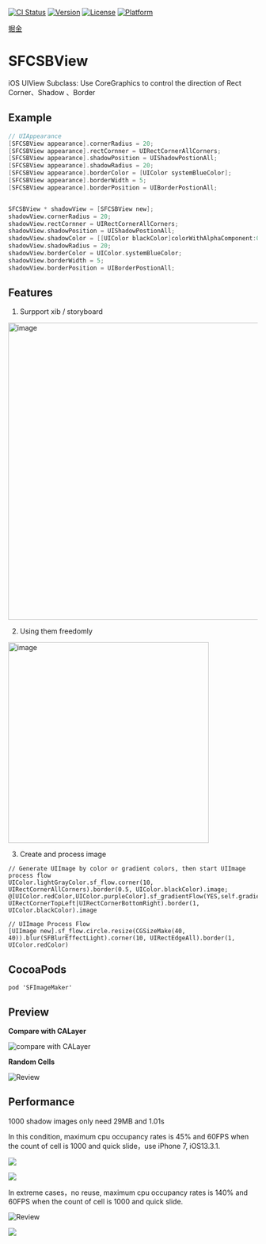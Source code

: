 [![CI Status](https://img.shields.io/travis/389185764@qq.com/SDWebImage-SFImageMaker.svg?style=flat)](https://travis-ci.org/389185764@qq.com/SDWebImage-SFImageMaker)
[![Version](https://img.shields.io/cocoapods/v/SFImageMaker.svg?style=flat)](https://cocoapods.org/pods/SFImageMaker)
[![License](https://img.shields.io/cocoapods/l/SFImageMaker.svg?style=flat)](https://cocoapods.org/pods/SFImageMaker)
[![Platform](https://img.shields.io/cocoapods/p/SFImageMaker.svg?style=flat)](https://cocoapods.org/pods/SFImageMaker)

[掘金](https://juejin.im/post/5e1e08c36fb9a030080c9427)

# SFCSBView
iOS UIView Subclass: Use CoreGraphics to control the direction of Rect Corner、Shadow 、Border
## Example
```objective-c
// UIAppearance
[SFCSBView appearance].cornerRadius = 20;
[SFCSBView appearance].rectCornner = UIRectCornerAllCorners;
[SFCSBView appearance].shadowPosition = UIShadowPostionAll;
[SFCSBView appearance].shadowRadius = 20;
[SFCSBView appearance].borderColor = [UIColor systemBlueColor];
[SFCSBView appearance].borderWidth = 5;
[SFCSBView appearance].borderPosition = UIBorderPostionAll;


SFCSBView * shadowView = [SFCSBView new];
shadowView.cornerRadius = 20;
shadowView.rectCornner = UIRectCornerAllCorners;
shadowView.shadowPosition = UIShadowPostionAll;
shadowView.shadowColor = [[UIColor blackColor]colorWithAlphaComponent:0.6];
shadowView.shadowRadius = 20;
shadowView.borderColor = UIColor.systemBlueColor;
shadowView.borderWidth = 5;
shadowView.borderPosition = UIBorderPostionAll;
```

## Features
1. Surpport xib / storyboard

<img width="600" alt="image" src="https://user-images.githubusercontent.com/16136774/178286687-4e4c50e3-44d8-458f-b83b-f7bc567ee560.png">


2. Using them freedomly

<img width="405" alt="image" src="https://user-images.githubusercontent.com/16136774/178287207-569fade1-eda0-489f-b4c3-791838cfd86b.png">

3. Create and process image
```objc
// Generate UIImage by color or gradient colors, then start UIImage process flow
UIColor.lightGrayColor.sf_flow.corner(10, UIRectCornerAllCorners).border(0.5, UIColor.blackColor).image;
@[UIColor.redColor,UIColor.purpleColor].sf_gradientFlow(YES,self.gradientButton.frame.size).corner(10, UIRectCornerTopLeft|UIRectCornerBottomRight).border(1, UIColor.blackColor).image

// UIImage Process Flow
[UIImage new].sf_flow.circle.resize(CGSizeMake(40, 40)).blur(SFBlurEffectLight).corner(10, UIRectEdgeAll).border(1, UIColor.redColor)
```

## CocoaPods
```
pod 'SFImageMaker'
```

## Preview

**Compare with CALayer**

![compare with CALayer](https://silverfruity.github.io/assets/img/UICornerShadowView_1.a69ce9a7.jpeg)

**Random Cells**

![Review](https://silverfruity.github.io/assets/img/UICornerShadowView_2.51bb194d.jpeg)





## Performance

1000 shadow images only need 29MB and 1.01s

In this condition, maximum cpu occupancy rates is 45% and 60FPS when the count of cell is 1000 and quick slide，use iPhone 7, iOS13.3.1.

![](https://silverfruity.github.io/assets/img/UICornerShadowView_2.51bb194d.jpeg)

![](https://silverfruity.github.io/assets/img/UICornerShadowView_3.a15b93dd.jpeg)

In extreme cases，no reuse,  maximum cpu occupancy rates is 140% and 60FPS when the count of cell is 1000 and quick slide.

![Review](https://silverfruity.github.io/assets/img/UICornerShadowView_4.3697f58a.jpeg)

![](https://silverfruity.github.io/assets/img/UICornerShadowView_5.c12a9d56.jpeg)

